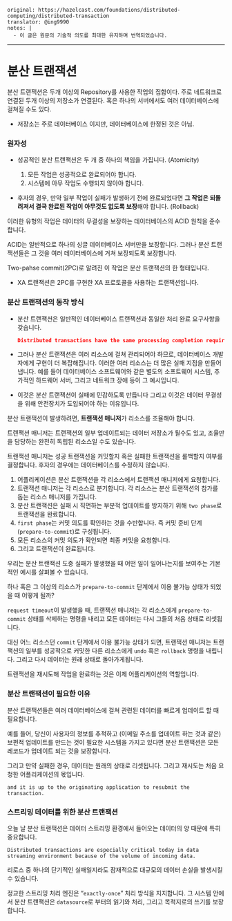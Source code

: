```text
original: https://hazelcast.com/foundations/distributed-computing/distributed-transaction
translator: @ing9990
notes: |
  - 이 글은 원문의 기술적 의도를 최대한 유지하며 번역되었습니다.
```

---

# 분산 트랜잭션

분산 트랜잭션은 두개 이상의 Repository를 사용한 작업의 집합이다. 주로 네트워크로 연결된 두개 이상의 저장소가 연결된다. 혹은 하나의 서버에서도 여러 데이터베이스에 걸쳐질
수도 있다.

- 저장소는 주로 데이터베이스 이지만, 데이터베이스에 한정된 것은 아님.

### 원자성

- 성공적인 분산 트랜잭션은 두 개 중 하나의 책임을 가집니다. (Atomicity)
    1. 모든 작업은 성공적으로 완료되어야 합니다.
    2. 시스템에 아무 작업도 수행되지 않아야 합니다.

- 후자의 경우, 만약 일부 작업이 실패가 발생하기 전에 완료되었다면 **그 작업은 되돌려져서 결국 완료된 작업이 아무것도 없도록 보장**해야 합니다. (Rollback)

이러한 유형의 작업은 데이터의 무결성을 보장하는 데이터베이스의 ACID 원칙을 준수합니다.

ACID는 일반적으로 하나의 싱글 데이터베이스 서버만을 보장합니다. 그러나 분산 트랜잭션들은 그 것을 여러 데이터베이스에 거쳐 보장되도록 보장합니다.

Two-pahse commit(2PC)로 알려진 이 작업은 분산 트랜잭션의 한 형태입니다.

- XA 트랜잭션은 2PC를 구현한 XA 프로토콜을 사용하는 트랜잭션입니다.

### 분산 트랜잭션의 동작 방식

- 분산 트랜잭션은 일반적인 데이터베이스 트랜잭션과 동일한 처리 완료 요구사항을 갖습니다.

    ```json
    Distributed transactions have the same processing completion requirements as regular database transaction.
    ```

- 그러나 분산 트랜잭션은 여러 리소스에 걸쳐 관리되어야 하므로, 데이터베이스 개발자에게 구현이 더 복잡해집니다. 이러한 여러 리소스는 더 많은 실패 지점을 만들어냅니다. 예를
  들어 데이터베이스 소프트웨어와 같은 별도의 소프트웨어 시스템, 추가적인 하드웨어 서버, 그리고 네트워크 장애 등이 그 예시입니다.
- 이것은 분산 트랜잭션이 실패에 민감하도록 만듭니다 그리고 이것은 데이터 무결성을 위해 안전장치가 도입되어야 하는 이유입니다.

분산 트랜잭션이 발생하려면, **트랜잭션 매니저**가 리소스를 조율해야 합니다.

트랜잭션 매니저는 트랜잭션의 일부 업데이트되는 데이터 저장소가 될수도 있고, 조율만을 담당하는 완전히 독립된 리소스일 수도 있습니다.

트랜잭션 매니저는 성공 트랜잭션을 커밋할지 혹은 실패한 트랜잭션을 롤백할지 여부를 결정합니다. 후자의 경우에는 데이터베이스를 수정하지 않습니다.

1. 어플리케이션은 분산 트랜잭션을 각 리소스에서 트랜잭션 매니저에게 요청합니다.
2. 트랜잭션 매니저는 각 리소스로 분기합니다. 각 리소스는 분산 트랜잭션의 참가를 돕는 리소스 매니저를 가집니다.
3. 분산 트랜잭션은 실패 시 직면하는 부분적 업데이트를 방지하기 위해 `two phase`로 트랜잭션을 완료합니다.
4. `first phase`는 커밋 의도를 확인하는 것을 수반합니다. 즉 커밋 준비 단계(`prepare-to-commit`)로 구성됩니다.
5. 모든 리소스의 커밋 의도가 확인되면 최종 커밋을 요청합니다.
6. 그리고 트랜잭션이 완료됩니댜.

우리는 분산 트랜잭션 도중 실패가 발생했을 때 어떤 일이 일어나는지를 보여주는 기본적인 예시를 살펴볼 수 있습니다.

하나 혹은 그 이상의 리소스가 `prepare-to-commit` 단계에서 이용 불가능 상태가 되었을 때 어떻게 될까?

`request timeout`이 발생했을 때, 트랜잭션 매니저는 각 리소스에게 `prepare-to-commit` 상태를 삭제하는 명령을 내리고 모든 데이터는 다시 그들의 처음
상태로 리셋됩니다.

대신 어느 리소스던 `commit` 단계에서 이용 불가능 상태가 되면, 트랜잭션 매니저는 트랜잭션의 일부를 성공적으로 커밋한 다른 리소스에게 `undo` 혹은 `rollback`
명령을 내립니다. 그리고 다시 데이터는 원래 상태로 돌아가게됩니다.

트랜잭션을 재시도해 작업을 완료하는 것은 이제 어플리케이션의 역할입니다.

### 분산 트랜잭션이 필요한 이유

분산 트랜잭션들은 여러 데이터베이스에 걸쳐 관련된 데이터를 빠르게 업데이트 할 때 필요합니다.

예를 들어, 당신이 사용자의 정보를 추적하고 (이메일 주소를 업데이트 하는 것과 같은) 보편적 업데이트를 만드는 것이 필요한 시스템을 가지고 있다면 분산 트랜잭션은 모든 레코드가
업데이트 되는 것을 보장합니다.

그리고 만약 실패한 경우, 데이터는 원래의 상태로 리셋됩니다. 그리고 재시도는 처음 요청한 어플리케이션의 몫입니다.

```text
and it is up to the originating application to resubmit the transaction.
```

### 스트리밍 데이터를 위한 분산 트랜잭션

오늘 날 분산 트랜잭션은 데이터 스트리밍 환경에서 들어오는 데이터의 양 때문에 특히 중요합니다.

```text
Distributed transactions are especially critical today in data streaming environment because of the volume of incoming data.
```

리로스 중 하나의 단기적인 실패일지라도 잠재적으로 대규모의 데이터 손실을 발생시킬 수 있습니다.

정교한 스트리밍 처리 엔진은 “`exactly-once`” 처리 방식을 지지합니다. 그 시스템 안에서 분산 트랜잭션은 `datasource`로 부터의 읽기와 처리, 그리고
목적지로의 쓰기를 보장합니다.
